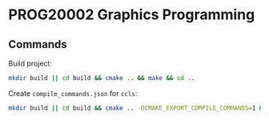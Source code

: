 # PROG20002 Graphics Programming

## Commands

Build project:

```sh
mkdir build || cd build && cmake .. && make && cd ..
```

Create `compile_commands.json` for `ccls`:

```sh
mkdir build || cd build && cmake .. -DCMAKE_EXPORT_COMPILE_COMMANDS=1 && cp compile_commands.json ../compile_commands.json && cd ..
```
